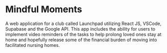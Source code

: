 # Mindful Moments

A web application for a club called Launchpad utilizing React JS, VSCode, Supabase and the Google API. This app includes the ability for users to implement video reminders of the tasks to help prolong loved ones stay at home and hopefully release some of the financial burden of moving into facilitated nursing homes.


